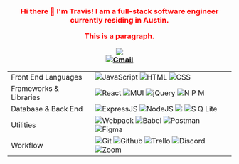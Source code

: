 <h3 align='center' style="color:red;">
Hi there 👋 I'm Travis! I am a full-stack software engineer currently residing in Austin.
</div>
<br>
<p style="color:red;">This is a paragraph.</p>
<p align="center">
  <a href="https://www.linkedin.com/in/travis503/"><img src="https://img.shields.io/badge/linkedin-%230077B5.svg?style=for-the-badge&logo=linkedin&logoColor=white" /></a>
  <br>
  <a href="mailto:tmorse0186@gmail.com"><img alt="Gmail" src="https://img.shields.io/badge/tmorse0186@gmail.com-D14836?style=for-the-badge&logo=Gmail&logoColor=white"/></a>
</p>

<table>
  <tbody>
    <tr>
      <td>Front End Languages</td>
      <td>
        <img alt="JavaScript" src="https://img.shields.io/badge/javascript%20-%23323330.svg?&style=for-the-badge&logo=javascript&logoColor=%23F7DF1E" />
        <img alt="HTML" src="https://img.shields.io/badge/html5%20-%23E34F26.svg?&style=for-the-badge&logo=html5&logoColor=white" />
        <img alt="CSS" src="https://img.shields.io/badge/css3%20-%231572B6.svg?&style=for-the-badge&logo=css3&logoColor=white" />
      </td>
    </tr>
    <tr>
      <td>Frameworks & Libraries</td>
      <td>
        <img alt="React" src="https://img.shields.io/badge/react%20-%2320232a.svg?&style=for-the-badge&logo=react&logoColor=%2361DAFB" />
        <img alt="MUI" src="https://img.shields.io/badge/MUI-%230081CB.svg?style=for-the-badge&logo=material-ui&logoColor=white" />
        <img alt="jQuery" src="https://img.shields.io/badge/jquery-%230769AD.svg?style=for-the-badge&logo=jquery&logoColor=white"/>
        <img alt="N P M" src="https://img.shields.io/badge/NPM-%23000000.svg?style=for-the-badge&logo=npm&logoColor=white" />
      </td>
    </tr>
      <td>Database & Back End</td>
      <td>
        <img alt="ExpressJS" src="https://img.shields.io/badge/express.js-%23404d59.svg?style=for-the-badge&logo=express&logoColor=%2361DAFB"/>
        <img alt="NodeJS" src="https://img.shields.io/badge/node.js-%2343853D.svg?style=for-the-badge&logo=node-dot-js&logoColor=white"/>
        <img atl="MySQL" src="https://img.shields.io/badge/mysql-%2300f.svg?style=for-the-badge&logo=mysql&logoColor=white">
        <img alt="S Q Lite" src="https://img.shields.io/badge/sqlite-%2307405e.svg?style=for-the-badge&logo=sqlite&logoColor=white" />
      </td>
    </tr>
    <tr>
      <td>Utilities</td>
      <td>
        <img alt="Webpack" src="https://img.shields.io/badge/webpack%20-%2320232a.svg?&style=for-the-badge&logo=webpack&logoColor=%2361DAFB" />
        <img alt="Babel" src="https://img.shields.io/badge/Babel-F9DC3e?style=for-the-badge&logo=babel&logoColor=black" />
        <img alt="Postman" src="https://img.shields.io/badge/Postman-FF6C37?style=for-the-badge&logo=postman&logoColor=red" />
        <img alt="Figma" src="https://img.shields.io/badge/Figma-F24E1E?style=for-the-badge&logo=figma&logoColor=white" />
      </td>
    </tr>
     <tr>
      <td>Workflow</td>
      <td>
        <img alt="Git" src="https://img.shields.io/badge/git-%23F05033.svg?style=for-the-badge&logo=git&logoColor=white" />
        <img alt="Github" src="https://img.shields.io/badge/GitHub-100000?style=for-the-badge&logo=github&logoColor=white"/>
        <img alt="Trello" src="https://img.shields.io/badge/Trello-%23026AA7.svg?&style=for-the-badge&logo=Trello&logoColor=white"/>
        <img alt="Discord" src="https://img.shields.io/badge/Discord-7289DA?style=for-the-badge&logo=discord&logoColor=white"/>
        <img alt="Zoom" src="https://img.shields.io/badge/Zoom-2D8CFF?style=for-the-badge&logo=zoom&logoColor=white"/>
      </td>
    </tr>
  </tbody>
</table>

<!--
**travis503/travis503** is a ✨ _special_ ✨ repository because its `README.md` (this file) appears on your GitHub profile.

Here are some ideas to get you started:

- 🔭 I’m currently working on ...
- 🌱 I’m currently learning ...
- 👯 I’m looking to collaborate on ...
- 🤔 I’m looking for help with ...
- 💬 Ask me about ...
- 📫 How to reach me: ...
- 😄 Pronouns: ...
- ⚡ Fun fact: ...
-->
